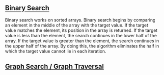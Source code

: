 ## [Binary Search]

Binary search works on sorted arrays. Binary search begins by comparing an
element in the middle of the array with the target value. If the target value
matches the element, its position in the array is returned. If the target value
is less than the element, the search continues in the lower half of the array.
If the target value is greater than the element, the search continues in the upper
half of the array. By doing this, the algorithm eliminates the half in which the
target value cannot lie in each iteration.

## [Graph Search / Graph Traversal]

[Binary Search]: https://github.com/mthnglac/CodingFundamentals/tree/master/algorithms/binary-search
[Graph Search / Graph Traversal]: https://github.com/mthnglac/CodingFundamentals/tree/master/algorithms/graph-search
